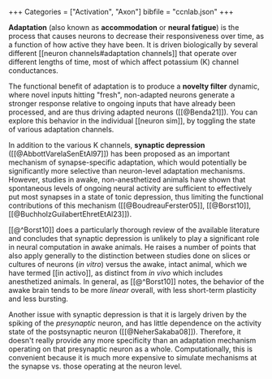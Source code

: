 +++
Categories = ["Activation", "Axon"]
bibfile = "ccnlab.json"
+++

**Adaptation** (also known as **accommodation** or **neural fatigue**) is the process that causes neurons to decrease their responsiveness over time, as a function of how active they have been. It is driven biologically by several different [[neuron channels#adaptation channels]] that operate over different lengths of time, most of which affect potassium (K) channel conductances.

The functional benefit of adaptation is to produce a **novelty filter** dynamic, where novel inputs hitting "fresh", non-adapted neurons generate a stronger response relative to ongoing inputs that have already been processed, and are thus driving adapted neurons ([[@Benda21]]). You can explore this behavior in the individual [[neuron sim]], by toggling the state of various adaptation channels.

In addition to the various K channels, **synaptic depression** ([[@AbbottVarelaSenEtAl97]]) has been proposed as an important mechanism of synapse-specific adaptation, which would potentially be significantly more selective than neuron-level adaptation mechanisms. However, studies in awake, non-anesthetized animals have shown that spontaneous levels of ongoing neural activity are sufficient to effectively put most synapses in a state of tonic depression, thus limiting the functional contributions of this mechanism ([[@BoudreauFerster05]], [[@Borst10]], [[@BuchholzGuilabertEhretEtAl23]]).

[[@^Borst10]] does a particularly thorough review of the available literature and concludes that synaptic depression is unlikely to play a significant role in neural computation in awake animals. He raises a number of points that also apply generally to the distinction between studies done on slices or cultures of neurons (_in vitro_) versus the awake, intact animal, which we have termed [[in activo]], as distinct from _in vivo_ which includes anesthetized animals. In general, as [[@^Borst10]] notes, the behavior of the awake brain tends to be more _linear_ overall, with less short-term plasticity and less bursting.

Another issue with synaptic depression is that it is largely driven by the spiking of the _presynaptic_ neuron, and has little dependence on the activity state of the postsynaptic neuron ([[@NeherSakaba08]]). Therefore, it doesn't really provide any more specificity than an adaptation mechanism operating on that presynaptic neuron as a whole. Computationally, this is convenient because it is much more expensive to simulate mechanisms at the synapse vs. those operating at the neuron level.



